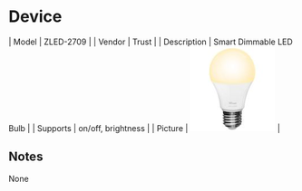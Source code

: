 
# Device

| Model | ZLED-2709  |
| Vendor  | Trust  |
| Description | Smart Dimmable LED Bulb |
| Supports | on/off, brightness |
| Picture | ![../images/devices/ZLED-2709.jpg](../images/devices/ZLED-2709.jpg) |

## Notes

None
